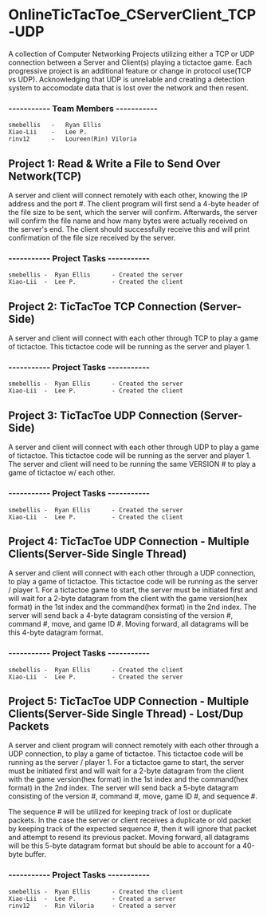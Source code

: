 # OnlineTicTacToe_CServerClient_TCP-UDP
A collection of Computer Networking Projects utilizing either a TCP or UDP connection between a Server and Client(s) playing a tictactoe game. Each progressive project is an additional feature or change in protocol use(TCP vs UDP). Acknowledging that UDP is unreliable and creating a detection system to accomodate data that is lost over the network and then resent. 

### ----------- Team Members -----------
    smebellis   -   Ryan Ellis
    Xiao-Lii    -   Lee P.
    rinv12      -   Loureen(Rin) Viloria

## Project 1: Read & Write a File to Send Over Network(TCP)
A server and client will connect remotely with each other, knowing the IP address and the port #. 
The client program will first send a 4-byte header of the file size to be sent, which the server will confirm.
Afterwards, the server will confirm the file name and how many bytes were actually received on the server's end. 
The client should successfully receive this and will print confirmation of the file size received by the server. 
### ----------- Project Tasks -----------
    smebellis -  Ryan Ellis      - Created the server
    Xiao-Lii  -  Lee P.          - Created the client

## Project 2: TicTacToe TCP Connection (Server-Side)
A server and client will connect with each other through TCP to play a game of tictactoe. This tictactoe code will be running as the server and player 1.
### ----------- Project Tasks -----------
    smebellis -  Ryan Ellis      - Created the server
    Xiao-Lii  -  Lee P.          - Created the client

## Project 3: TicTacToe UDP Connection (Server-Side)
A server and client will connect with each other through UDP to play a game of tictactoe. This tictactoe code will be running as the server and player 1. The server and client will need to be running the same VERSION # to play a game of tictactoe w/ each other.
### ----------- Project Tasks -----------
    smebellis -  Ryan Ellis      - Created the server
    Xiao-Lii  -  Lee P.          - Created the client

## Project 4: TicTacToe UDP Connection - Multiple Clients(Server-Side Single Thread)
A server and client will connect with each other through a UDP connection, to play a game of tictactoe. This tictactoe code will be running as the server / player 1. For a tictactoe game to start, the server must be initiated first and will wait for a 2-byte datagram from the client with the game version(hex format) in the 1st index and the command(hex format) in the 2nd index. The server will send back a 4-byte datagram consisting of the version #, command #, move, and game ID #. Moving forward, all datagrams will be this 4-byte datagram format.
### ----------- Project Tasks -----------
    smebellis -  Ryan Ellis      - Created the client
    Xiao-Lii  -  Lee P.          - Created the server

## Project 5: TicTacToe UDP Connection - Multiple Clients(Server-Side Single Thread) - Lost/Dup Packets
A server and client program will connect remotely with each other through a UDP connection, to play a game of tictactoe. This tictactoe code will be running as the server / player 1. For a tictactoe game to start, the server must be initiated first and will wait for a 2-byte datagram from the client with the game version(hex format) in the 1st index and the command(hex format) in the 2nd index. The server will send back a 5-byte datagram consisting of the version #, command #, move, game ID #, and sequence #.

The sequence # will be utilized for keeping track of lost or duplicate packets. In the case the server or client receives a duplicate or old packet by keeping track of the expected sequence #, then it will ignore that packet and attempt to resend its previous packet. Moving forward, all datagrams will be this 5-byte datagram format but should be able to account for a 40-byte buffer.

### ----------- Project Tasks -----------
    smebellis -  Ryan Ellis      - Created the client
    Xiao-Lii  -  Lee P.          - Created a server
    rinv12    -  Rin Viloria     - Created a server 

